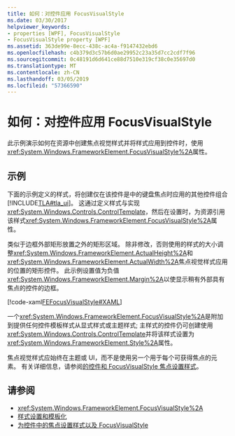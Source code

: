 ```yaml
---
title: 如何：对控件应用 FocusVisualStyle
ms.date: 03/30/2017
helpviewer_keywords:
- properties [WPF], FocusVisualStyle
- FocusVisualStyle property [WPF]
ms.assetid: 363de99e-8ecc-438c-ac4a-f9147432ebd6
ms.openlocfilehash: c4b379d3c57b6d0ae29952c23a35d7cc2cdf7f96
ms.sourcegitcommit: 0c48191d6d641ce88d7510e319cf38c0e35697d0
ms.translationtype: MT
ms.contentlocale: zh-CN
ms.lasthandoff: 03/05/2019
ms.locfileid: "57366590"
---
```

# <a name="how-to-apply-a-focusvisualstyle-to-a-control"></a>如何：对控件应用 FocusVisualStyle
此示例演示如何在资源中创建焦点视觉样式并将样式应用到控件时，使用<xref:System.Windows.FrameworkElement.FocusVisualStyle%2A>属性。  
  
## <a name="example"></a>示例  
 下面的示例定义的样式，将创建仅在该控件是中的键盘焦点时应用的其他控件组合[!INCLUDE[TLA#tla_ui](../../../../includes/tlasharptla-ui-md.md)]。 这通过定义样式与实现<xref:System.Windows.Controls.ControlTemplate>，然后在设置时，为资源引用该样式<xref:System.Windows.FrameworkElement.FocusVisualStyle%2A>属性。  
  
 类似于边框外部矩形放置之外的矩形区域。 除非修改，否则使用的样式的大小调整<xref:System.Windows.FrameworkElement.ActualHeight%2A>和<xref:System.Windows.FrameworkElement.ActualWidth%2A>焦点视觉样式应用的位置的矩形控件。 此示例设置值为负值<xref:System.Windows.FrameworkElement.Margin%2A>以使显示稍有外部具有焦点的控件的边框。  
  
 [!code-xaml[FEFocusVisualStyle#XAML](~/samples/snippets/csharp/VS_Snippets_Wpf/FEFocusVisualStyle/CS/page1.xaml#xaml)]  
  
 一个<xref:System.Windows.FrameworkElement.FocusVisualStyle%2A>是附加到提供任何控件模板样式从显式样式或主题样式; 主样式的控件仍可创建使用<xref:System.Windows.Controls.ControlTemplate>并将该样式设置为<xref:System.Windows.FrameworkElement.Style%2A>属性。  
  
 焦点视觉样式应始终在主题或 UI，而不是使用另一个用于每个可获得焦点的元素。 有关详细信息，请参阅[的控件和 FocusVisualStyle 焦点设置样式](styling-for-focus-in-controls-and-focusvisualstyle.md)。  
  
## <a name="see-also"></a>请参阅
- <xref:System.Windows.FrameworkElement.FocusVisualStyle%2A>
- [样式设置和模板化](../controls/styling-and-templating.md)
- [为控件中的焦点设置样式以及 FocusVisualStyle](styling-for-focus-in-controls-and-focusvisualstyle.md)
